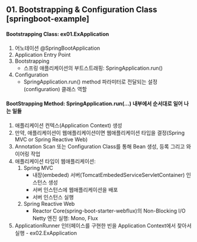 ## 01. Bootstrapping & Configuration Class [springboot-example]

#### Bootstrapping Class: ex01.ExApplication
1. 어노테이션 @SpringBootApplication
2. Application Entry Point
3. Bootstrapping
    - 스프링 애플리케이션의 부트스트래핑: SpringApplication.run()
4. Configuration
    - SpringApplication.run() method 파라미터로 전달되는 설정(configuration) 클래스 역할

#### BootStrapping Method: SpringApplication.run(...) 내부에서 순서대로 일어 나는 일들
1. 애플리케이션 컨텍스(Application Context) 생성
2. 만약, 애플리케이션이 웹애플리케이션이면 웹애플리케이션 타입을 결정(Spring MVC or Spring Reactive Web)
3. Annotation Scan 또는 Configuration Class를 통해 Bean 생성, 등록 그리고 와이어링 작업
4. 애플리케이션 타입이 웹애플리케이션:
    1) Spring MVC
        - 내장(embeded) 서버(TomcatEmbededServiceServletContainer) 인스턴스 생성
        - 서버 인스턴스에 웹애플리케이션을 배포
        - 서버 인스턴스 실행
    2) Spring Reactive Web
        - Reactor Core(spring-boot-starter-webflux)의 Non-Blocking I/O Netty 엔진 실행: Mono, Flux
5. ApplicationRunner 인터페이스를 구현한 빈을 Application Context에서 찾아서 실행 - ex02.ExApplication
